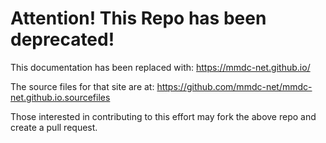 # Attention! This Repo has been deprecated!

This documentation has been replaced with:
https://mmdc-net.github.io/

The source files for that site are at:
https://github.com/mmdc-net/mmdc-net.github.io.sourcefiles

Those interested in contributing to this effort may fork the above repo and create a pull request.


